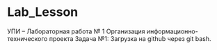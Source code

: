 # Lab_Lesson
УПИ – Лабораторная работа № 1 Организация информационно-технического проекта 
Задача №1: Загрузка на github через git bash.

